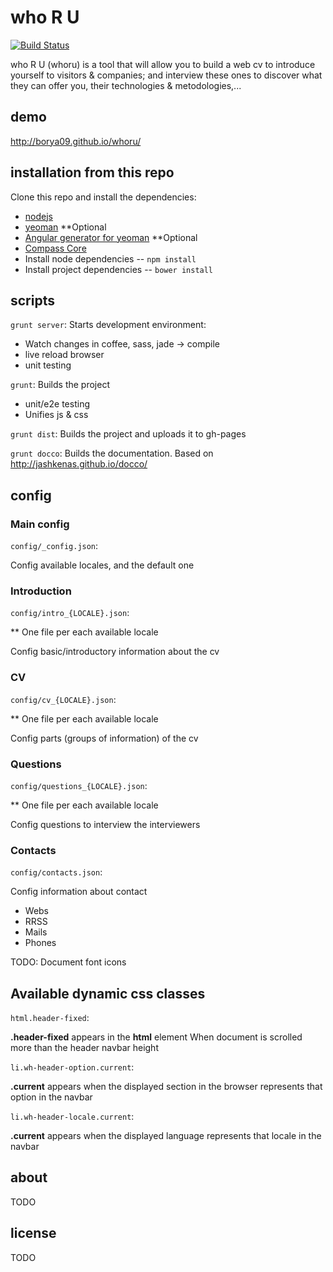 who R U
=======

[![Build Status](https://travis-ci.org/borya09/whoru.png)](https://travis-ci.org/borya09/whoru)

who R U (whoru) is a tool that will allow you to build a web cv to introduce yourself to visitors & companies; 
and interview these ones to discover what they can offer you, their technologies & metodologies,...


 
demo
-------
http://borya09.github.io/whoru/



installation from this repo
------------

Clone this repo and install the dependencies:


* [nodejs](http://nodejs.org/)
* [yeoman](http://yeoman.io/index.html) **Optional
* [Angular generator for yeoman](https://github.com/yeoman/generator-angular) **Optional
* [Compass Core](http://compass-style.org/install/)
* Install node dependencies -- `npm install`
* Install project dependencies -- `bower install`

scripts
-----------
`grunt server`: 
Starts development environment:
* Watch changes in coffee, sass, jade -> compile
* live reload browser
* unit testing


`grunt`: 
Builds the project
* unit/e2e testing
* Unifies js & css

`grunt dist`: 
Builds the project and uploads it to gh-pages


`grunt docco`: 
Builds the documentation. Based on http://jashkenas.github.io/docco/


 
config
---------

### Main config

`config/_config.json`: 

Config available locales, and the default one


### Introduction

`config/intro_{LOCALE}.json`: 

** One file per each available locale

Config basic/introductory information about the cv


### CV

`config/cv_{LOCALE}.json`: 

** One file per each available locale

Config parts (groups of information) of the cv


### Questions

`config/questions_{LOCALE}.json`: 

** One file per each available locale

Config questions to interview the interviewers



### Contacts

`config/contacts.json`: 

Config information about contact
* Webs
* RRSS
* Mails
* Phones

TODO: Document font icons 





Available dynamic css classes
------


`html.header-fixed`: 

**.header-fixed** appears in the **html** element When document is scrolled more than the header navbar height


`li.wh-header-option.current`: 

**.current** appears when the displayed section in the browser represents that option in the navbar


`li.wh-header-locale.current`: 

**.current** appears when the displayed language represents that locale in the navbar




about
---------
TODO


license
--------
TODO
